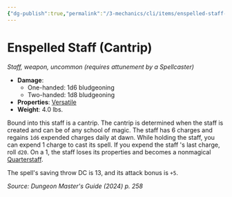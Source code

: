 ```yaml
---
{"dg-publish":true,"permalink":"/3-mechanics/cli/items/enspelled-staff-cantrip-xdmg/","tags":["ttrpg-cli/compendium/src/5e/xdmg","ttrpg-cli/item/attunement/required","ttrpg-cli/item/rarity/uncommon","ttrpg-cli/item/weapon/melee","ttrpg-cli/item/weapon/simple"],"noteIcon":""}
---
```


# Enspelled Staff (Cantrip)
*Staff, weapon, uncommon (requires attunement by a Spellcaster)*  


- **Damage**:
  - One-handed: 1d6 bludgeoning
  - Two-handed: 1d8 bludgeoning
- **Properties**: [Versatile](3-Mechanics/CLI/rules/item-properties.md#Versatile)
- **Weight**: 4.0 lbs.

Bound into this staff is a cantrip. The cantrip is determined when the staff is created and can be of any school of magic. The staff has 6 charges and regains `1d6` expended charges daily at dawn. While holding the staff, you can expend 1 charge to cast its spell. If you expend the staff 's last charge, roll `d20`. On a 1, the staff loses its properties and becomes a nonmagical [Quarterstaff](3-Mechanics/CLI/items/quarterstaff-xphb.md).

The spell's saving throw DC is 13, and its attack bonus is `+5`.

*Source: Dungeon Master's Guide (2024) p. 258*